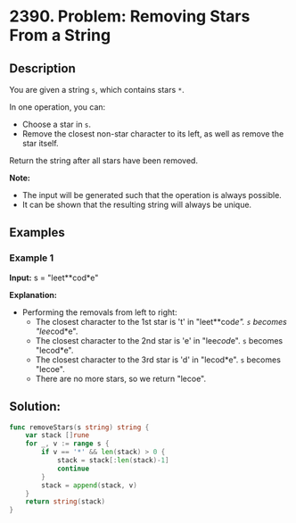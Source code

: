 # 2390. Problem: Removing Stars From a String

## Description

You are given a string `s`, which contains stars `*`.

In one operation, you can:
- Choose a star in `s`.
- Remove the closest non-star character to its left, as well as remove the star itself.

Return the string after all stars have been removed.

**Note:**
- The input will be generated such that the operation is always possible.
- It can be shown that the resulting string will always be unique.

## Examples

### Example 1
**Input:**
s = "leet**cod*e"

**Explanation:**
- Performing the removals from left to right:
    - The closest character to the 1st star is 't' in "leet**cod*e". `s` becomes "lee*cod*e".
    - The closest character to the 2nd star is 'e' in "lee*cod*e". `s` becomes "lecod*e".
    - The closest character to the 3rd star is 'd' in "lecod*e". `s` becomes "lecoe".
    - There are no more stars, so we return "lecoe".
## Solution: 
```go
func removeStars(s string) string {
	var stack []rune
	for _, v := range s {
		if v == '*' && len(stack) > 0 {
			stack = stack[:len(stack)-1]
			continue
		}
		stack = append(stack, v)
	}
	return string(stack)
}
```